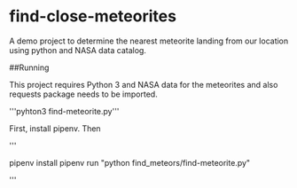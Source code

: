 # find-close-meteorites
A demo project to determine the nearest meteorite landing from our location using python and NASA data catalog.

##Running

This project requires Python 3 and NASA data for the meteorites and also requests package needs to be imported.

'''pyhton3 find-meteorite.py'''

First, install pipenv. Then

'''

pipenv install
pipenv run "python find_meteors/find-meteorite.py"

'''
